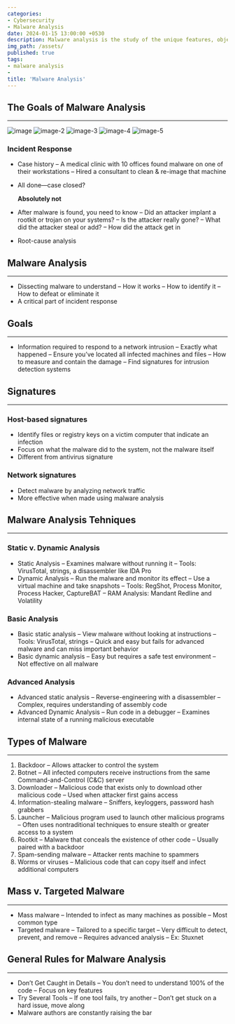 ```yaml
---
categories:
- Cybersecurity
- Malware Analysis
date: 2024-01-15 13:00:00 +0530
description: Malware analysis is the study of the unique features, objectives, sources, and potential effects of harmful software and code, such as spyware, viruses, malvertising, and ransomware.
img_path: /assets/
published: true
tags:
- malware analysis
- 
title: 'Malware Analysis'
---
```


## The Goals of Malware Analysis

---

![image](/../assets/images/dhcp-banner.png)
![image-2](../assets/images/dhcp-network-1.png)
![image-3](../assets/images/dhcp-relay-message.png)
![image-4](../assets/images/dhcp-relay-server.png)
![image-5](../assets/images/dns-network-2.png)

### Incident Response

- Case history
– A medical clinic with 10 offices found
malware on one of their workstations
– Hired a consultant to clean & re-image that
machine
- All done—case closed?
    
    **Absolutely not**
    
- After malware is found, you need to know
– Did an attacker implant a rootkit or trojan on
your systems?
– Is the attacker really gone?
– What did the attacker steal or add?
– How did the attack get in
- Root-cause analysis

## Malware Analysis

---

- Dissecting malware to understand
– How it works
– How to identify it
– How to defeat or eliminate it
- A critical part of incident response

## Goals

---

- Information required to respond to a network intrusion
– Exactly what happened
– Ensure you’ve located all infected machines
and files
– How to measure and contain the damage
– Find signatures for intrusion detection
systems

## Signatures

---

### Host-based signatures

- Identify files or registry keys on a victim
computer that indicate an infection
- Focus on what the malware did to the system,
not the malware itself
- Different from antivirus signature

### Network signatures

- Detect malware by analyzing network traffic
- More effective when made using malware
analysis

## Malware Analysis Tehniques

---

### Static v. Dynamic Analysis

- Static Analysis
– Examines malware without running it
– Tools: VirusTotal, strings, a disassembler like IDA Pro
- Dynamic Analysis
– Run the malware and monitor its effect
– Use a virtual machine and take snapshots
– Tools: RegShot, Process Monitor, Process Hacker,
CaptureBAT
– RAM Analysis: Mandant Redline and Volatility

### Basic Analysis

- Basic static analysis
– View malware without looking at instructions
– Tools: VirusTotal, strings
– Quick and easy but fails for advanced malware and can miss important behavior
- Basic dynamic analysis
– Easy but requires a safe test environment
– Not effective on all malware

### Advanced Analysis

- Advanced static analysis
– Reverse-engineering with a disassembler
– Complex, requires understanding of assembly
code
- Advanced Dynamic Analysis
– Run code in a debugger
– Examines internal state of a running malicious
executable

## Types of Malware

---

1. Backdoor
– Allows attacker to control the system
2. Botnet
– All infected computers receive instructions from the same Command-and-Control (C&C) server
3. Downloader
– Malicious code that exists only to download
other malicious code
– Used when attacker first gains access
4. Information-stealing malware
– Sniffers, keyloggers, password hash grabbers
5. Launcher
– Malicious program used to launch other malicious
programs
– Often uses nontraditional techniques to ensure
stealth or greater access to a system
6. Rootkit
– Malware that conceals the existence of other code
– Usually paired with a backdoor
7. Spam-sending malware
– Attacker rents machine to spammers
8. Worms or viruses
– Malicious code that can copy itself and infect
additional computers

## Mass v. Targeted Malware

---

- Mass malware
– Intended to infect as many machines as
possible
– Most common type
- Targeted malware
– Tailored to a specific target
– Very difficult to detect, prevent, and remove
– Requires advanced analysis
– Ex: Stuxnet

## General Rules for Malware Analysis

---

- Don’t Get Caught in Details
– You don’t need to understand 100% of the code
– Focus on key features
- Try Several Tools
– If one tool fails, try another
– Don’t get stuck on a hard issue, move along
- Malware authors are constantly raising the
bar